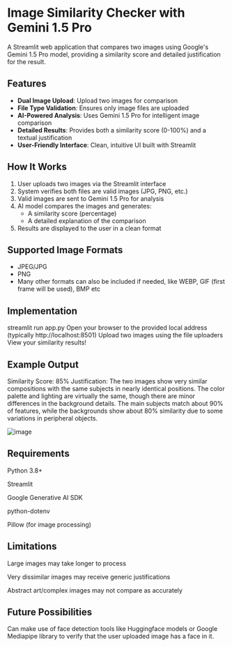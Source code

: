 # Image Similarity Checker with Gemini 1.5 Pro

A Streamlit web application that compares two images using Google's Gemini 1.5 Pro model, providing a similarity score and detailed justification for the result.

## Features

- **Dual Image Upload**: Upload two images for comparison
- **File Type Validation**: Ensures only image files are uploaded
- **AI-Powered Analysis**: Uses Gemini 1.5 Pro for intelligent image comparison
- **Detailed Results**: Provides both a similarity score (0-100%) and a textual justification
- **User-Friendly Interface**: Clean, intuitive UI built with Streamlit

## How It Works

1. User uploads two images via the Streamlit interface
2. System verifies both files are valid images (JPG, PNG, etc.)
3. Valid images are sent to Gemini 1.5 Pro for analysis
4. AI model compares the images and generates:
   - A similarity score (percentage)
   - A detailed explanation of the comparison
5. Results are displayed to the user in a clean format

## Supported Image Formats

- JPEG/JPG
- PNG
- Many other formats can also be included if needed, like WEBP, GIF (first frame will be used), BMP etc 

## Implementation

streamlit run app.py
Open your browser to the provided local address (typically http://localhost:8501)
Upload two images using the file uploaders
View your similarity results!

## Example Output

Similarity Score: 85%
Justification:
The two images show very similar compositions with the same subjects in nearly identical positions. 
The color palette and lighting are virtually the same, though there are minor differences in 
the background details. The main subjects match about 90% of features, while the backgrounds 
show about 80% similarity due to some variations in peripheral objects.

![image](https://github.com/user-attachments/assets/b0104bc8-c22d-4fa2-a514-e21b556c8d2d)


## Requirements

Python 3.8+

Streamlit

Google Generative AI SDK

python-dotenv

Pillow (for image processing)

## Limitations

Large images may take longer to process

Very dissimilar images may receive generic justifications

Abstract art/complex images may not compare as accurately

## Future Possibilities

Can make use of face detection tools like Huggingface models or Google Mediapipe library to verify that the user uploaded image has a face in it.
 
